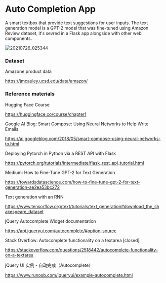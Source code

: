 # Auto Completion App

A smart textbox that provide text suggestions for user inputs. The text generation model is a GPT-2 model that was fine-tuned using Amazon Review dataset, it's sevred in a Flask app alongside with other web components.

![20210726_025344](https://user-images.githubusercontent.com/29563646/134816797-a325b239-6163-4f12-b952-46b31af8eb1c.gif)

### Dataset


Amazone product data

https://jmcauley.ucsd.edu/data/amazon/


### Reference materials

Hugging Face Course

https://huggingface.co/course/chapter1

Google AI Blog: Smart Compose: Using Neural Networks to Help Write Emails

https://ai.googleblog.com/2018/05/smart-compose-using-neural-networks-to.html

Deploying Pytorch in Python via a REST API with Flask

https://pytorch.org/tutorials/intermediate/flask_rest_api_tutorial.html

Medium: How to Fine-Tune GPT-2 for Text Generation

https://towardsdatascience.com/how-to-fine-tune-gpt-2-for-text-generation-ae2ea53bc272

Text generation with an RNN

https://www.tensorflow.org/text/tutorials/text_generation#download_the_shakespeare_dataset


jQuery Autocomplete Widget documentation

https://api.jqueryui.com/autocomplete/#option-source

Stack Overflow: Autocomplete functionality on a textarea [closed]

https://stackoverflow.com/questions/2518442/autocomplete-functionality-on-a-textarea

jQuery UI 实例 - 自动完成（Autocomplete）

https://www.runoob.com/jqueryui/example-autocomplete.html
